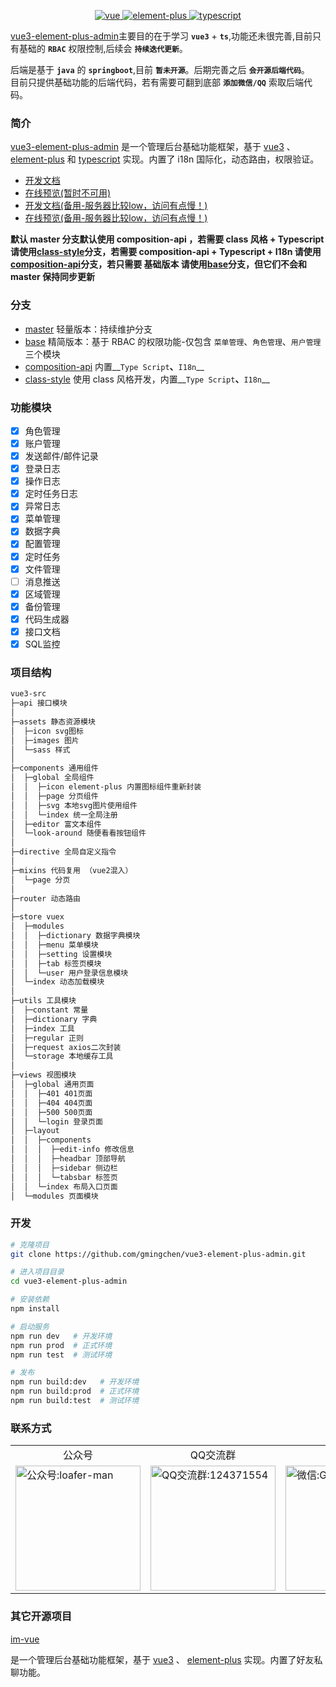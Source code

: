 <p align="center">
  <a href="https://github.com/vuejs/vue-next">
    <img src="https://img.shields.io/badge/vue-3.0-brightgreen.svg" alt="vue">
  </a>
  <a href="https://github.com/element-plus/element-plus">
    <img src="https://img.shields.io/badge/element--plus-1.x-brightgreen.svg" alt="element-plus">
  </a>
  <a href="https://github.com/microsoft/TypeScript">
    <img src="https://img.shields.io/badge/typescript-4.x-brightgreen.svg" alt="typescript">
  </a>
</p>

[vue3-element-plus-admin](https://github.com/gmingchen/vue3-element-plus-admin)主要目的在于学习 __`vue3`__ + __`ts`__,功能还未很完善,目前只有基础的 __`RBAC`__ 权限控制,后续会 __`持续迭代更新`__。

后端是基于 __`java`__ 的 __`springboot`__,目前 __`暂未开源`__。后期完善之后 __`会开源后端代码`__。<br>
目前只提供基础功能的后端代码，若有需要可翻到底部 __`添加微信/QQ`__ 索取后端代码。

### 简介

[vue3-element-plus-admin](https://github.com/gmingchen/vue3-element-plus-admin) 是一个管理后台基础功能框架，基于 [vue3](https://github.com/vuejs/vue-next) 、 [element-plus](https://github.com/element-plus/element-plus) 和 [typescript](https://github.com/microsoft/TypeScript) 实现。内置了 i18n 国际化，动态路由，权限验证。

- [开发文档](https://gmingchen.github.io/vue3-element-plus-admin-doc/)
- [在线预览(暂时不可用)](https://gmingchen.github.io/vue3-element-plus-admin/index.html)
- [开发文档(备用-服务器比较low，访问有点慢！)](http://139.196.182.46:8805/docs/)
- [在线预览(备用-服务器比较low，访问有点慢！)](http://139.196.182.46:8805)

**默认 master 分支默认使用 composition-api ，若需要 class 风格 + Typescript 请使用[class-style](https://github.com/1240235512/vue3/tree/class-style)分支，若需要 composition-api + Typescript + I18n 请使用[composition-api](https://github.com/1240235512/vue3/tree/composition-api)分支，若只需要 基础版本 请使用[base](https://github.com/1240235512/vue3/tree/base)分支，但它们不会和 master 保持同步更新**

### 分支
- [master](https://github.com/gmingchen/vue3-element-plus-admin/tree/master) 轻量版本：持续维护分支
- [base](https://github.com/gmingchen/vue3-element-plus-admin/tree/base) 精简版本：基于 RBAC 的权限功能-仅包含 `菜单管理`、`角色管理`、`用户管理` 三个模块
- [composition-api](https://github.com/1240235512/vue3/tree/composition-api) 内置__`Type Script`__、__`I18n`__
- [class-style](https://github.com/1240235512/vue3/tree/class-style) 使用 class 风格开发，内置__`Type Script`__、__`I18n`__

### 功能模块

- [X] 角色管理
- [X] 账户管理
- [X] 发送邮件/邮件记录
- [X] 登录日志
- [X] 操作日志
- [X] 定时任务日志
- [X] 异常日志
- [X] 菜单管理
- [X] 数据字典
- [X] 配置管理
- [X] 定时任务
- [X] 文件管理
- [ ] 消息推送
- [X] 区域管理
- [X] 备份管理
- [X] 代码生成器
- [X] 接口文档
- [X] SQL监控

### 项目结构

```bash
vue3-src
├─api 接口模块
│
├─assets 静态资源模块
│  ├─icon svg图标
│  ├─images 图片
│  └─sass 样式
│ 
├─components 通用组件
│  ├─global 全局组件
│  │  ├─icon element-plus 内置图标组件重新封装
│  │  ├─page 分页组件
│  │  ├─svg 本地svg图片使用组件
│  │  └─index 统一全局注册
│  ├─editor 富文本组件
│  └─look-around 随便看看按钮组件
│ 
├─directive 全局自定义指令
│ 
├─mixins 代码复用 （vue2混入）
│  └─page 分页
│ 
├─router 动态路由
│ 
├─store vuex
│  ├─modules
│  │  ├─dictionary 数据字典模块
│  │  ├─menu 菜单模块
│  │  ├─setting 设置模块
│  │  ├─tab 标签页模块
│  │  └─user 用户登录信息模块
│  └─index 动态加载模块
│ 
├─utils 工具模块
│  ├─constant 常量
│  ├─dictionary 字典
│  ├─index 工具
│  ├─regular 正则
│  ├─request axios二次封装
│  └─storage 本地缓存工具
│
├─views 视图模块
│  ├─global 通用页面
│  │  ├─401 401页面
│  │  ├─404 404页面
│  │  ├─500 500页面
│  │  └─login 登录页面
│  ├─layout
│  │  ├─components
│  │  │  ├─edit-info 修改信息
│  │  │  ├─headbar 顶部导航
│  │  │  ├─sidebar 侧边栏
│  │  │  └─tabsbar 标签页
│  │  └─index 布局入口页面
│  └─modules 页面模块

```

### 开发

```bash
# 克隆项目
git clone https://github.com/gmingchen/vue3-element-plus-admin.git

# 进入项目目录
cd vue3-element-plus-admin

# 安装依赖
npm install

# 启动服务
npm run dev   # 开发环境
npm run prod  # 正式环境
npm run test  # 测试环境

# 发布
npm run build:dev   # 开发环境
npm run build:prod  # 正式环境
npm run build:test  # 测试环境
```

### 联系方式

<table>
  <tr align="center">
    <td>公众号</td>
    <td>QQ交流群</td>
    <td>微信</td>
    <td>QQ</td>
  </tr>
  <tr>
    <td>
      <img src="http://139.196.182.46:8800/material/official-account-qr-code.jpg" width="200px" title="公众号" alt="公众号:loafer-man" />
    </td>
    <td>
      <img src="http://139.196.182.46:8800/material/qq-group-qr-code.jpg" width="200px" title="QQ交流群" alt="QQ交流群:124371554" />
    </td>
    <td>
      <img src="http://139.196.182.46:8800/material/wechat-qr-code-1.jpg" width="200px" title="微信" alt="微信:Gy1240235512" />
    </td>
    <td>
      <img src="http://139.196.182.46:8800/material/qq-qr-code.jpg" width="200px" title="QQ" alt="QQ:1240235512" />
    </td>
  </tr>
</table>

### 其它开源项目

[im-vue](https://github.com/gmingchen/im-vue)

是一个管理后台基础功能框架，基于 [vue3](https://github.com/vuejs/vue-next) 、 [element-plus](https://github.com/element-plus/element-plus) 实现。内置了好友私聊功能。